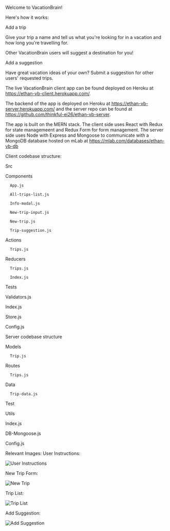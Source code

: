 Welcome to VacationBrain! 

Here's how it works:

Add a trip

Give your trip a name and tell us what you're looking for in a vacation and how long you're travelling for.

Other VacationBrain users will suggest a destination for you!

Add a suggestion

Have great vacation ideas of your own? Submit a suggestion for other users' requested trips.

The live VacationBrain client app can be found deployed on Heroku at https://ethan-vb-client.herokuapp.com/.

The backend of the app is deployed on Heroku at https://ethan-vb-server.herokuapp.com/ and the server repo can be found at https://github.com/thinkful-ei26/ethan-vb-server.

The app is built on the MERN stack. 
The client side uses React with Redux for state managemeent and Redux Form for form management. 
The server side uses Node with Express and Mongoose to communicate with a MongoDB database hosted on mLab at https://mlab.com/databases/ethan-vb-db

Client codebase structure: 

Src
   
   Components
      
      App.js
      
      All-trips-list.js
      
      Info-modal.js
      
      New-trip-input.js
      
      New-trip.js
      
      Trip-suggestion.js
   
   Actions
      
      Trips.js
   
   Reducers
      
      Trips.js
      
      Index.js
   
   Tests
   
   Validators.js
   
   Index.js
   
   Store.js
   
   Config.js
   
   
Server codebase structure
   
   Models
   
      Trip.js
   
   Routes
      
      Trips.js
   Data
      
      Trip-data.js
   
   Test
   
   Utils
   
   Index.js
   
   DB-Mongoose.js
   
   Config.js
   
   
   

Relevant Images:
User Instructions:

![User Instructions](../master/readme-images/vb-v1-info-modal.PNG)
      
New Trip Form:

![New Trip](../master/readme-images/vb-v1-add-trip.PNG)
      
Trip List:

![Trip List](../master/readme-images/vb-v1-trip-list.PNG)
      
Add Suggestion:

![Add Suggestion](../master/readme-images/vb-v1-add-suggestion.PNG)
